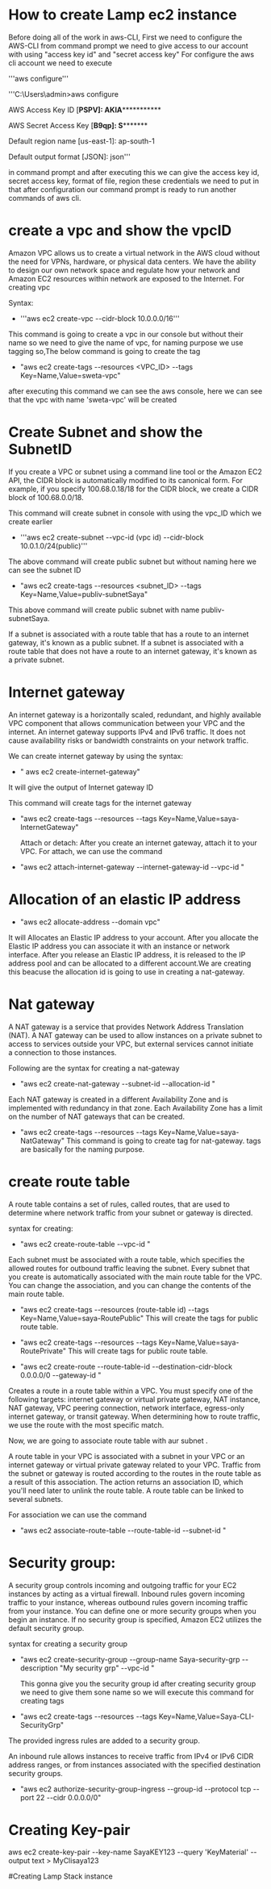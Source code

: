 # How to create Lamp ec2 instance 
Before doing all of the work in aws-CLI, First we need to configure the AWS-CLI from command prompt we need to give access to our account with using "access key id" and "secret access key"
For configure the aws cli account we need to execute 

'''aws configure''' 

'''C:\Users\admin>aws configure

AWS Access Key ID [****************PSPV]: AKIA***************************

AWS Secret Access Key [****************B9qp]: S***********************

Default region name [us-east-1]: ap-south-1

Default output format [JSON]: json'''

in command prompt and after executing this we can give the access key id, secret access key, format of file, region these credentials we need to put in that after configuration our command prompt is ready to run another commands of aws cli.

# create a vpc and show the vpcID

Amazon VPC allows us to create a virtual network in the AWS cloud without the need for VPNs, hardware, or physical data centers. We have the ability to design our own network space and regulate how your network and Amazon EC2 resources within network are exposed to the Internet. For creating vpc 

Syntax:
- '''aws  ec2 create-vpc --cidr-block 10.0.0.0/16'''

This command is going to create a vpc in our console but without their name so we need to give the name of vpc, for naming purpose we use tagging so,The below command is going to create the tag
- "aws ec2 create-tags --resources <VPC_ID> --tags Key=Name,Value=sweta-vpc"

after executing this command we can see the aws console, here we can see that the vpc with name 'sweta-vpc' will be created

# Create Subnet and show the SubnetID

If you create a VPC or subnet using a command line tool or the Amazon EC2 API, the CIDR block is automatically modified to its canonical form. For example, if you specify 100.68.0.18/18 for the CIDR block, we create a CIDR block of 100.68.0.0/18.

This command will create subnet in console with using the vpc_ID which we create earlier

- '''aws ec2 create-subnet --vpc-id (vpc id) --cidr-block 10.0.1.0/24(public)'''

The above command will create public subnet but without naming here we can see the subnet ID  

- "aws ec2 create-tags --resources <subnet_ID> --tags  Key=Name,Value=publiv-subnetSaya"

This above command will create public subnet with name publiv-subnetSaya. 

If a subnet is associated with a route table that has a route to an internet gateway, it's known as a public subnet. If a subnet is associated with a route table that does not have a route to an internet gateway, it's known as a private subnet.

# Internet gateway

An internet gateway is a horizontally scaled, redundant, and highly available VPC component that allows communication between your VPC and the internet. An internet gateway supports IPv4 and IPv6 traffic. It does not cause availability risks or bandwidth constraints on your network traffic.

We can create internet gateway by using the syntax:
- " aws ec2 create-internet-gateway"
 
It will give the output of Internet gateway ID

This command will create tags for the internet gateway
- "aws ec2 create-tags --resources  <internet-gateway-id> --tags  Key=Name,Value=saya-InternetGateway"
  
  Attach or detach:
  After you create an internet gateway, attach it to your VPC. For attach, we can use the command
  
- "aws ec2 attach-internet-gateway --internet-gateway-id <Internet gateway ID> --vpc-id <Your vpc id>"
  
# Allocation of an elastic IP address
- "aws ec2 allocate-address --domain vpc"
  
It will Allocates an Elastic IP address to your account. After you allocate the Elastic IP address you can associate it with an instance or network interface. After you release an Elastic IP address, it is released to the IP address pool and can be allocated to a different account.We are creating this beacuse the allocation id is going to use in  creating a nat-gateway.
  
# Nat gateway 
  A NAT gateway is a service that provides Network Address Translation (NAT). A NAT gateway can be used to allow instances on a private subnet to access to services outside your   VPC, but external services cannot initiate a connection to those instances.
  
 Following are the syntax for creating a nat-gateway
- "aws ec2 create-nat-gateway --subnet-id <your subnet id> --allocation-id <allocation id>"
 
 Each NAT gateway is created in a different Availability Zone and is implemented with redundancy in that zone. Each Availability Zone has a limit on the number of NAT gateways that can be created.  
  
- "aws ec2 create-tags --resources  <nat-gateway id> --tags  Key=Name,Value=saya-NatGateway"
  This command is going to create tag for nat-gateway. tags are basically for the naming purpose.
  
# create route table
  A route table contains a set of rules, called routes, that are used to determine where network traffic from your subnet or gateway is directed.
  
  syntax for creating:
- "aws ec2 create-route-table --vpc-id <vpc id>"
  
Each subnet must be associated with a route table, which specifies the allowed routes for outbound traffic leaving the subnet. Every subnet that you create is automatically    associated with the main route table for the VPC. You can change the association, and you can change the contents of the main route table.

- "aws ec2 create-tags --resources (route-table id) --tags Key=Name,Value=saya-RoutePublic"
  This will create the tags for public route table.

- "aws ec2 create-tags --resources  <route table id>  --tags Key=Name,Value=saya-RoutePrivate"
  This will create tags for public route table.
  
- "aws ec2 create-route  --route-table-id <route table id> --destination-cidr-block 0.0.0.0/0 --gateway-id <internet gateway id>"
  
 Creates a route in a route table within a VPC. You must specify one of the following targets: internet gateway or virtual private gateway, NAT instance, NAT gateway, VPC peering connection, network interface, egress-only internet gateway, or transit gateway.
When determining how to route traffic, we use the route with the most specific match.
  
  
Now, we are going to associate route table with aur subnet .
  
 A route table in your VPC is associated with a subnet in your VPC or an internet gateway or virtual private gateway related to your VPC. Traffic from the subnet or gateway is routed according to the routes in the route table as a result of this association. The action returns an association ID, which you'll need later to unlink the route table. A route table can be linked to several subnets.
  
For association we can use the command  
- "aws ec2  associate-route-table --route-table-id  <route table id>  --subnet-id <subnet-id>"
 
# Security group:
 
A security group controls incoming and outgoing traffic for your EC2 instances by acting as a virtual firewall. Inbound rules govern incoming traffic to your instance, whereas outbound rules govern incoming traffic from your instance. You can define one or more security groups when you begin an instance. If no security group is specified, Amazon EC2 utilizes the default security group. 
  
 syntax for creating a security group
- "aws ec2 create-security-group  --group-name Saya-security-grp --description "My security grp" --vpc-id <vpc id>"
  
  This gonna give you the security group id
 after creating security group we need to give them sone name so we will execute this command for creating tags  
- "aws ec2 create-tags --resources <Security group id>  --tags Key=Name,Value=Saya-CLI-SecurityGrp"

The provided ingress rules are added to a security group.

An inbound rule allows instances to receive traffic from IPv4 or IPv6 CIDR address ranges, or from instances associated with the specified destination security groups.
- "aws ec2 authorize-security-group-ingress --group-id <security group id> --protocol tcp --port 22 --cidr 0.0.0.0/0"
  
# Creating Key-pair   
aws ec2 create-key-pair --key-name SayaKEY123 --query 'KeyMaterial' --output text > MyClisaya123
 
#Creating Lamp Stack instance



















